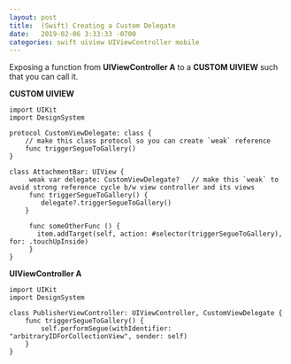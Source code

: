 ```yaml
---
layout: post
title:  (Swift) Creating a Custom Delegate
date:   2019-02-06 3:33:33 -0700
categories: swift uiview UIViewController mobile
---
```

Exposing a function from **UIViewController A** to a **CUSTOM UIVIEW** such that you can call it.

**CUSTOM UIVIEW**

```
import UIKit
import DesignSystem

protocol CustomViewDelegate: class {
    // make this class protocol so you can create `weak` reference
    func triggerSegueToGallery()
}

class AttachmentBar: UIView {
     weak var delegate: CustomViewDelegate?   // make this `weak` to avoid strong reference cycle b/w view controller and its views
     func triggerSegueToGallery() {
        delegate?.triggerSegueToGallery()
    }

     func someOtherFunc () {
       item.addTarget(self, action: #selector(triggerSegueToGallery), for: .touchUpInside)
     }
}
```

**UIViewController A**

```
import UIKit
import DesignSystem

class PublisherViewController: UIViewController, CustomViewDelegate {
    func triggerSegueToGallery() {
        self.performSegue(withIdentifier: "arbitraryIDForCollectionView", sender: self)
    }
}
```
